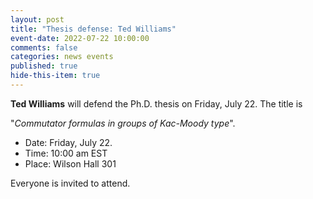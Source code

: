 ```yaml
---
layout: post
title: "Thesis defense: Ted Williams"
event-date: 2022-07-22 10:00:00
comments: false
categories: news events
published: true
hide-this-item: true
---
```


**Ted Williams** will defend the Ph.D. thesis on Friday, July 22.
The title is

"_Commutator formulas in groups of Kac-Moody type_".

- Date: Friday, July 22.
- Time: 10:00 am EST
- Place: Wilson Hall 301

Everyone is invited to attend.